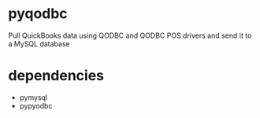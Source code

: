 # pyqodbc
Pull QuickBooks data using QODBC and QODBC POS drivers and send it to a MySQL database

# dependencies
* pymysql
* pypyodbc
